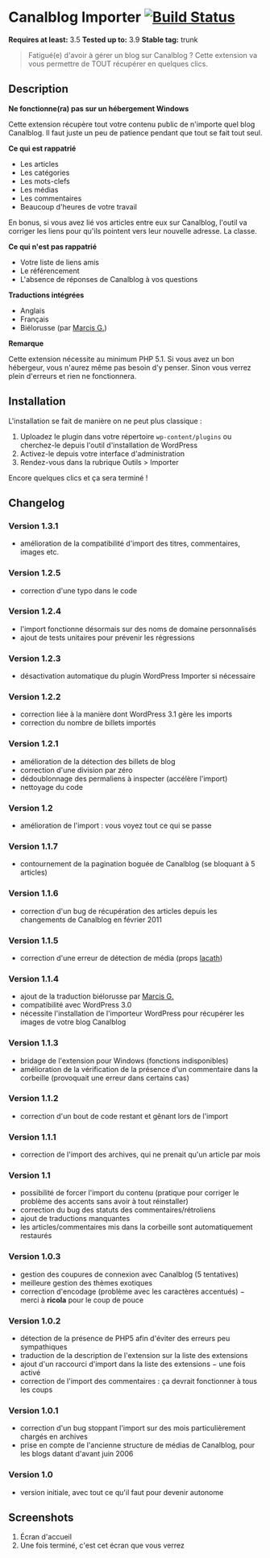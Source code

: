 # Canalblog Importer [![Build Status](https://travis-ci.org/oncletom/wp-canalblog-importer.svg?branch=master)](https://travis-ci.org/oncletom/wp-canalblog-importer)

**Requires at least:** 3.5
**Tested up to:** 3.9
**Stable tag:** trunk

> Fatigué(e) d'avoir à gérer un blog sur Canalblog ? Cette extension va vous permettre de TOUT récupérer en quelques clics.


## Description ##

**Ne fonctionne(ra) pas sur un hébergement Windows**

Cette extension récupère tout votre contenu public de n'importe quel blog Canalblog. Il faut juste un peu de patience pendant que tout se fait tout seul.

**Ce qui est rappatrié**

 * Les articles
 * Les catégories
 * Les mots-clefs
 * Les médias
 * Les commentaires
 * Beaucoup d'heures de votre travail

En bonus, si vous avez lié vos articles entre eux sur Canalblog, l'outil va corriger les liens pour qu'ils pointent vers leur nouvelle adresse. La classe.

**Ce qui n'est pas rappatrié**

 * Votre liste de liens amis
 * Le référencement
 * L'absence de réponses de Canalblog à vos questions


**Traductions intégrées**

* Anglais
* Français
* Biélorusse (par [Marcis G.](http://pc.de/))

**Remarque**

Cette extension nécessite au minimum PHP 5.1. Si vous avez un bon hébergeur, vous n'aurez même pas besoin d'y penser.
Sinon vous verrez plein d'erreurs et rien ne fonctionnera.

## Installation ##

L'installation se fait de manière on ne peut plus classique :

1. Uploadez le plugin dans votre répertoire `wp-content/plugins` ou cherchez-le depuis l'outil d'installation de WordPress
1. Activez-le depuis votre interface d'administration
1. Rendez-vous dans la rubrique Outils > Importer

Encore quelques clics et ça sera terminé !


## Changelog ##

### Version 1.3.1 ###

* amélioration de la compatibilité d'import des titres, commentaires, images etc.

### Version 1.2.5 ###

* correction d'une typo dans le code

### Version 1.2.4 ###

* l'import fonctionne désormais sur des noms de domaine personnalisés
* ajout de tests unitaires pour prévenir les régressions

### Version 1.2.3 ###

* désactivation automatique du plugin WordPress Importer si nécessaire

### Version 1.2.2 ###

* correction liée à la manière dont WordPress 3.1 gère les imports
* correction du nombre de billets importés

### Version 1.2.1 ###

* amélioration de la détection des billets de blog
* correction d'une division par zéro
* dédoublonnage des permaliens à inspecter (accélère l'import)
* nettoyage du code

### Version 1.2 ###

* amélioration de l'import : vous voyez tout ce qui se passe

### Version 1.1.7 ###

* contournement de la pagination boguée de Canalblog (se bloquant à 5 articles)

### Version 1.1.6 ###

* correction d'un bug de récupération des articles depuis les changements de Canalblog en février 2011

### Version 1.1.5 ###

* correction d'une erreur de détection de média (props [lacath](http://www.lacath.com/))

### Version 1.1.4 ###

* ajout de la traduction biélorusse par [Marcis G.](http://pc.de/)
* compatibilité avec WordPress 3.0
* nécessite l'installation de l'importeur WordPress pour récupérer les images de votre blog Canalblog

### Version 1.1.3 ###

 * bridage de l'extension pour Windows (fonctions indisponibles)
 * amélioration de la vérification de la présence d'un commentaire dans la corbeille (provoquait une erreur dans certains cas)

### Version 1.1.2 ###

 * correction d'un bout de code restant et gênant lors de l'import

### Version 1.1.1 ###

 * correction de l'import des archives, qui ne prenait qu'un article par mois

### Version 1.1 ###

 * possibilité de forcer l'import du contenu (pratique pour corriger le problème des accents sans avoir à tout réinstaller)
 * correction du bug des statuts des commentaires/rétroliens
 * ajout de traductions manquantes
 * les articles/commentaires mis dans la corbeille sont automatiquement restaurés

### Version 1.0.3 ###

 * gestion des coupures de connexion avec Canalblog (5 tentatives)
 * meilleure gestion des thèmes exotiques
 * correction d'encodage (problème avec les caractères accentués) − merci à **ricola** pour le coup de pouce

### Version 1.0.2 ###

 * détection de la présence de PHP5 afin d'éviter des erreurs peu sympathiques
 * traduction de la description de l'extension sur la liste des extensions
 * ajout d'un raccourci d'import dans la liste des extensions − une fois activé
 * correction de l'import des commentaires : ça devrait fonctionner à tous les coups

### Version 1.0.1 ###

 * correction d'un bug stoppant l'import sur des mois particulièrement chargés en archives
 * prise en compte de l'ancienne structure de médias de Canalblog, pour les blogs datant d'avant juin 2006

### Version 1.0 ###

 * version initiale, avec tout ce qu'il faut pour devenir autonome


## Screenshots ##

1. Écran d'accueil
2. Une fois terminé, c'est cet écran que vous verrez
